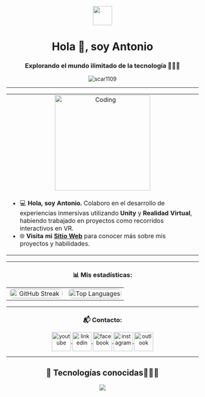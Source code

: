 <p align="center">
  <picture align="center">
    <img align="center" src="https://github.com/7oSkaaa/7oSkaaa/blob/main/Images/about_me.gif?raw=true" width="50px">
  </picture>
</p>
<h1 align="center">Hola 👋, soy Antonio</h1>
<h3 align="center">Explorando el mundo ilimitado de la tecnología 🧑🏻‍💻</h3>
<p align="center"> 
  <img src="https://komarev.com/ghpvc/?username=AntonioLoya&label=Profile%20views&color=0e75b6&style=flat" alt="scar1109" />
</p>

---

<table align="center">
<tr border="none">
<td colspan="2" align="center">

  <img align="center" alt="Coding" width="250" src="https://media.giphy.com/media/5GQG3yMJJDrdeMEcVj/giphy.gif?cid=790b761128aqzj3czpumq1vqht8uls9iv8vt7txkebxiuv2a&ep=v1_gifs_search&rid=giphy.gif&ct=g">
  
</td>
</tr>
<tr border="none">
<td width="50%" align="left">
  
- 💻 **Hola, soy Antonio.** Colaboro en el desarrollo de experiencias inmersivas utilizando **Unity** y **Realidad Virtual**, habiendo trabajado en proyectos como recorridos interactivos en VR. 
- 🌐 **Visita mi** [**Sitio Web**](https://soyantonioloya.netlify.app/) para conocer más sobre mis proyectos y habilidades.
  
</td>
</tr>
</table>

---

<h3 align="center">📊 Mis estadísticas:</h3>
<p align="center">
<table align="center" border="0">
  <tr>
    <td align="center" width="50%">
      <a href="https://git.io/streak-stats">
        <img src="https://streak-stats.demolab.com?user=AntonioLoya" alt="GitHub Streak" style="border: 1px solid #ddd; border-radius: 10px; width: 100%;" />
      </a>
    </td>
    <td align="center" width="50%">
      <img src="https://github-readme-stats.vercel.app/api/top-langs/?username=AntonioLoya&hide_progress=true" alt="Top Languages" style="border: 1px solid #ddd; border-radius: 10px; width: 100%;" />
    </td>
  </tr>
</table>
</p>

---

<h3 align="center">📬 Contacto:</h3>
<p align="center">
  <a href="https://www.youtube.com/@antonioloya3123" target="blank">
    <img align="center" src="https://img.icons8.com/?size=100&id=19318&format=png&color=000000" alt="youtube" height="50" width="50" />
  </a>
  <a href="https://www.linkedin.com/in/antonio-de-jes%C3%BAs-loya-castillo-8802182a3?utm_source=share&utm_campaign=share_via&utm_content=profile&utm_medium=ios_app" target="blank">
    <img align="center" src="https://img.icons8.com/?size=100&id=xuvGCOXi8Wyg&format=png&color=000000" alt="linkedin" height="50" width="50" />
  </a>
  <a href="https://www.facebook.com/share/sbEKhJYnpnL1vMrd/?mibextid=LQQJ4d" target="blank">
    <img align="center" src="https://img.icons8.com/?size=100&id=118497&format=png&color=000000" alt="facebook" height="50" width="50" />
  </a>
  <a href="https://www.instagram.com/_antonioloya/" target="blank">
    <img align="center" src="https://img.icons8.com/?size=100&id=Xy10Jcu1L2Su&format=png&color=000000" alt="instagram" height="50" width="50" />
  </a>
 <a href="mailto:antonioloya1228@hotmail.com" target="blank">
    <img align="center" src="https://img.icons8.com/?size=100&id=ut6gQeo5pNqf&format=png&color=000000" alt="outlook" height="50" width="50" />
</a>

</p>

---

<h2 align="center">🔧 Tecnologías conocidas👨🏻‍💻</h2>
<p align="center">
  <a href="https://skillicons.dev">
    <img src="https://skillicons.dev/icons?i=unity,blender,cs,cpp,java,css,html,js,nodejs,git,github,vscode&perline=12" />
  </a>
</p>

